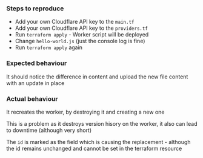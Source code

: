 ### Steps to reproduce

- Add your own Cloudflare API key to the `main.tf`
- Add your own Cloudflare API key to the `providers.tf`
- Run `terraform apply` - Worker script will be deployed
- Change `hello-world.js` (just the console log is fine)
- Run `terraform apply` again

### Expected behaviour

It should notice the difference in content and upload the new file content with an update in place

### Actual behaviour

It recreates the worker, by destroying it and creating a new one

This is a problem as it destroys version hisory on the worker, it also can lead to downtime (although very short)

The `id` is marked as the field which is causing the replacement - although the id remains unchanged and cannot be set in the terraform resource